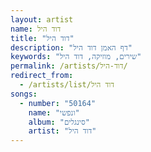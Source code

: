 ```yaml
---
layout: artist
name: דוד היל
title: "דוד היל"
description: "דף האמן דוד היל"
keywords: "שירים, מוזיקה, דוד היל"
permalink: /artists/דוד-היל/
redirect_from:
  - /artists/list/דוד היל
songs:
  - number: "50164"
    name: "ונפשי"
    album: "סינגלים"
    artist: "דוד היל"
---
```

